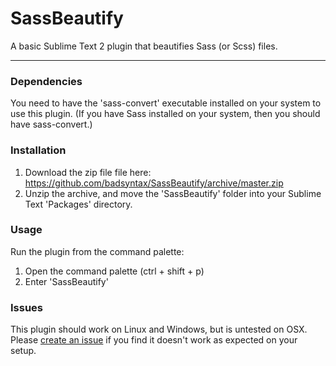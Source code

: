# SassBeautify

A basic Sublime Text 2 plugin that beautifies Sass (or Scss) files. 

---

### Dependencies

You need to have the 'sass-convert' executable installed on your system to use this plugin. 
(If you have Sass installed on your system, then you should have sass-convert.)

### Installation

1. Download the zip file file here: https://github.com/badsyntax/SassBeautify/archive/master.zip
2. Unzip the archive, and move the 'SassBeautify' folder into your Sublime Text 'Packages' directory.

### Usage

Run the plugin from the command palette:

1. Open the command palette (ctrl + shift + p)
2. Enter 'SassBeautify'

### Issues

This plugin should work on Linux and Windows, but is untested on OSX. 
Please [create an issue](https://github.com/badsyntax/SassBeautify/issues) if you find it doesn't work 
as expected on your setup.
